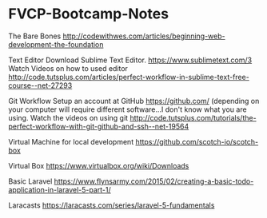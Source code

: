 # FVCP-Bootcamp-Notes

The Bare Bones
http://codewithwes.com/articles/beginning-web-development-the-foundation

Text Editor
Download Sublime Text Editor.  https://www.sublimetext.com/3
Watch Videos on how to used editor http://code.tutsplus.com/articles/perfect-workflow-in-sublime-text-free-course--net-27293

Git Workflow
Setup an account at GitHub  https://github.com/ (depending on your computer will require different software...I don't know what you are using.
Watch the videos on using git http://code.tutsplus.com/tutorials/the-perfect-workflow-with-git-github-and-ssh--net-19564

Virtual Machine for local development
https://github.com/scotch-io/scotch-box

Virtual Box
https://www.virtualbox.org/wiki/Downloads

Basic Laravel
https://www.flynsarmy.com/2015/02/creating-a-basic-todo-application-in-laravel-5-part-1/

Laracasts
https://laracasts.com/series/laravel-5-fundamentals
